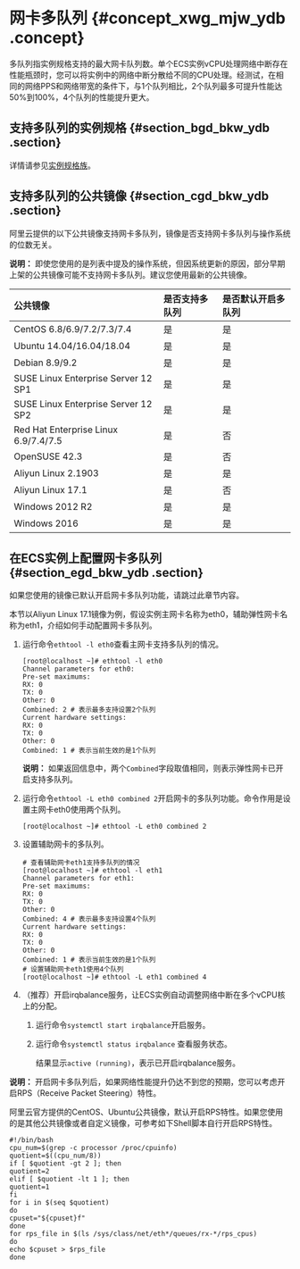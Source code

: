 # 网卡多队列 {#concept_xwg_mjw_ydb .concept}

多队列指实例规格支持的最大网卡队列数。单个ECS实例vCPU处理网络中断存在性能瓶颈时，您可以将实例中的网络中断分散给不同的CPU处理。经测试，在相同的网络PPS和网络带宽的条件下，与1个队列相比，2个队列最多可提升性能达50%到100%，4个队列的性能提升更大。

## 支持多队列的实例规格 {#section_bgd_bkw_ydb .section}

详情请参见[实例规格族](../../../../cn.zh-CN/实例/实例规格族.md#)。

## 支持多队列的公共镜像 {#section_cgd_bkw_ydb .section}

阿里云提供的以下公共镜像支持网卡多队列，镜像是否支持网卡多队列与操作系统的位数无关。

**说明：** 即使您使用的是列表中提及的操作系统，但因系统更新的原因，部分早期上架的公共镜像可能不支持网卡多队列。建议您使用最新的公共镜像。

|公共镜像|是否支持多队列|是否默认开启多队列|
|:---|:------|:--------|
|CentOS 6.8/6.9/7.2/7.3/7.4|是|是|
|Ubuntu 14.04/16.04/18.04|是|是|
|Debian 8.9/9.2|是|是|
|SUSE Linux Enterprise Server 12 SP1|是|是|
|SUSE Linux Enterprise Server 12 SP2|是|是|
|Red Hat Enterprise Linux 6.9/7.4/7.5|是|否|
|OpenSUSE 42.3|是|否|
|Aliyun Linux 2.1903|是|是|
|Aliyun Linux 17.1|是|否|
|Windows 2012 R2|是|是|
|Windows 2016|是|是|

## 在ECS实例上配置网卡多队列 {#section_egd_bkw_ydb .section}

如果您使用的镜像已默认开启网卡多队列功能，请跳过此章节内容。

本节以Aliyun Linux 17.1镜像为例，假设实例主网卡名称为eth0，辅助弹性网卡名称为eth1，介绍如何手动配置网卡多队列。

1.  运行命令`ethtool -l eth0`查看主网卡支持多队列的情况。

    ```
    [root@localhost ~]# ethtool -l eth0
    Channel parameters for eth0:
    Pre-set maximums:
    RX: 0
    TX: 0
    Other: 0
    Combined: 2 # 表示最多支持设置2个队列
    Current hardware settings:
    RX: 0
    TX: 0
    Other: 0
    Combined: 1 # 表示当前生效的是1个队列
    ```

    **说明：** 如果返回信息中，两个`Combined`字段取值相同，则表示弹性网卡已开启支持多队列。

2.  运行命令`ethtool -L eth0 combined 2`开启网卡的多队列功能。命令作用是设置主网卡eth0使用两个队列。

    ```
    [root@localhost ~]# ethtool -L eth0 combined 2
    ```

3.  设置辅助网卡的多队列。

    ```
    # 查看辅助网卡eth1支持多队列的情况
    [root@localhost ~]# ethtool -l eth1
    Channel parameters for eth1:
    Pre-set maximums:
    RX: 0
    TX: 0
    Other: 0
    Combined: 4 # 表示最多支持设置4个队列
    Current hardware settings:
    RX: 0
    TX: 0
    Other: 0
    Combined: 1 # 表示当前生效的是1个队列
    # 设置辅助网卡eth1使用4个队列
    [root@localhost ~]# ethtool -L eth1 combined 4
    ```

4.  （推荐）开启irqbalance服务，让ECS实例自动调整网络中断在多个vCPU核上的分配。
    1.  运行命令`systemctl start irqbalance`开启服务。
    2.  运行命令`systemctl status irqbalance` 查看服务状态。

        结果显示`active (running)`，表示已开启irqbalance服务。


**说明：** 开启网卡多队列后，如果网络性能提升仍达不到您的预期，您可以考虑开启RPS（Receive Packet Steering）特性。

阿里云官方提供的CentOS、Ubuntu公共镜像，默认开启RPS特性。如果您使用的是其他公共镜像或者自定义镜像，可参考如下Shell脚本自行开启RPS特性。

``` {#codeblock_6am_qsj_onp}
#!/bin/bash
cpu_num=$(grep -c processor /proc/cpuinfo)
quotient=$((cpu_num/8))
if [ $quotient -gt 2 ]; then
quotient=2
elif [ $quotient -lt 1 ]; then
quotient=1
fi
for i in $(seq $quotient)
do
cpuset="${cpuset}f"
done
for rps_file in $(ls /sys/class/net/eth*/queues/rx-*/rps_cpus)
do
echo $cpuset > $rps_file
done
```

